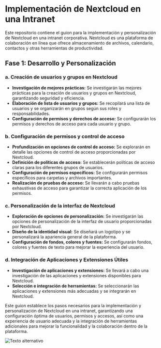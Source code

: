 # Implementación de Nextcloud en una Intranet

Este repositorio contiene el guion para la implementación y personalización de Nextcloud en una intranet corporativa. Nextcloud es una plataforma de colaboración en línea que ofrece almacenamiento de archivos, calendario, contactos y otras herramientas de productividad.

## Fase 1: Desarrollo y Personalización

### a. Creación de usuarios y grupos en Nextcloud
- **Investigación de mejores prácticas:** Se investigarán las mejores prácticas para la creación de usuarios y grupos en Nextcloud, garantizando seguridad y eficiencia.
- **Elaboración de lista de usuarios y grupos:** Se recopilará una lista de usuarios y se organizarán en grupos según sus roles y responsabilidades.
- **Configuración de permisos y derechos de acceso:** Se configurarán los permisos y derechos de acceso para cada usuario y grupo.

### b. Configuración de permisos y control de acceso
- **Profundización en opciones de control de acceso:** Se explorarán en detalle las opciones de control de acceso proporcionadas por Nextcloud.
- **Definición de políticas de acceso:** Se establecerán políticas de acceso claras para los diferentes grupos de usuarios.
- **Configuración de permisos específicos:** Se configurarán permisos específicos para carpetas y archivos importantes.
- **Realización de pruebas de acceso:** Se llevarán a cabo pruebas exhaustivas de acceso para garantizar la correcta aplicación de los permisos.

### c. Personalización de la interfaz de Nextcloud
- **Exploración de opciones de personalización:** Se investigarán las opciones de personalización de la interfaz de usuario proporcionadas por Nextcloud.
- **Diseño de la identidad visual:** Se diseñará un logotipo y se personalizará la apariencia general de la plataforma.
- **Configuración de fondos, colores y fuentes:** Se configurarán fondos, colores y fuentes de texto para mejorar la experiencia del usuario.

### d. Integración de Aplicaciones y Extensiones Útiles
- **Investigación de aplicaciones y extensiones:** Se llevará a cabo una investigación de las aplicaciones y extensiones disponibles para Nextcloud.
- **Selección e integración de herramientas:** Se seleccionarán las aplicaciones y extensiones más adecuadas y se integrarán en Nextcloud.

Este guion establece los pasos necesarios para la implementación y personalización de Nextcloud en una intranet, garantizando una configuración óptima de usuarios, permisos y accesos, así como una experiencia de usuario adecuada y la integración de herramientas adicionales para mejorar la funcionalidad y la colaboración dentro de la plataforma.

![Texto alternativo](CiberPatata/FCT/SX/NEXTCLOUD/nextcloud_logo_icon_168948.png)